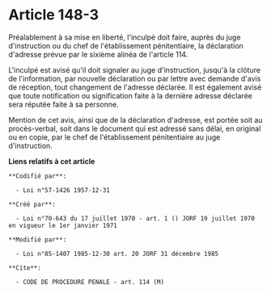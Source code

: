 # Article 148-3

Préalablement à sa mise en liberté, l'inculpé doit faire, auprès du juge d'instruction ou du chef de l'établissement
pénitentiaire, la déclaration d'adresse prévue par le sixième alinéa de l'article 114.

L'inculpé est avisé qu'il doit signaler au juge d'instruction, jusqu'à la clôture de l'information, par nouvelle déclaration
ou par lettre avec demande d'avis de réception, tout changement de l'adresse déclarée. Il est également avisé que toute
notification ou signification faite à la dernière adresse déclarée sera réputée faite à sa personne.

Mention de cet avis, ainsi que de la déclaration d'adresse, est portée soit au procès-verbal, soit dans le document qui est
adressé sans délai, en original ou en copie, par le chef de l'établissement pénitentiaire au juge d'instruction.

**Liens relatifs à cet article**

	**Codifié par**:

	  - Loi n°57-1426 1957-12-31

	**Créé par**:

	  - Loi n°70-643 du 17 juillet 1970 - art. 1 () JORF 19 juillet 1970 en vigueur le 1er janvier 1971

	**Modifié par**:

	  - Loi n°85-1407 1985-12-30 art. 20 JORF 31 décembre 1985

	**Cite**:

	  - CODE DE PROCEDURE PENALE - art. 114 (M)
